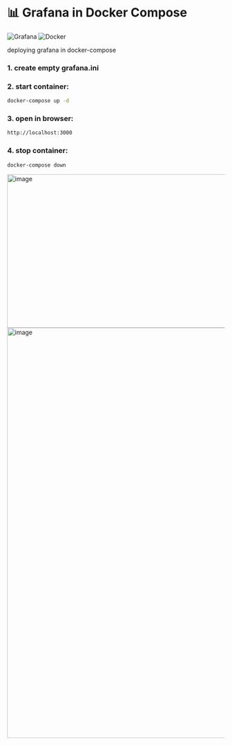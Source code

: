 # 📊 Grafana in Docker Compose

![Grafana](https://img.shields.io/badge/Grafana-F2F4F9?style=for-the-badge&logo=grafana&logoColor=orange&labelColor=gray)
![Docker](https://img.shields.io/badge/Docker-2CA5E0?style=for-the-badge&logo=docker&logoColor=white)

deploying grafana in docker-compose
### 1. create empty grafana.ini
### 2. start container:
 ``` bash
docker-compose up -d
 ```
### 3. open in browser:  
 ``` bash
http://localhost:3000 
```
### 4. stop container:  
 ``` bash
docker-compose down
```
<img width="1801" height="355" alt="image" src="https://github.com/user-attachments/assets/1a64866a-4cab-48ae-a6a1-5ab78ccc7d32" />
<img width="1853" height="949" alt="image" src="https://github.com/user-attachments/assets/2a502b48-f241-4ca8-88b7-533bd6ffa8b9" />
